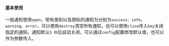 #### 基本使用
一般通知使用`open`，带有类别以及图标的通知为分别为`success`、`info`、`warning`、`error`，可以使用`destroy`清空所有通知，也可以使用`close`传入`key`关闭指定的通知。通知默认`5 秒`后自动关闭，可以通过`config`配置修改默认值，也可以作为参数传入。